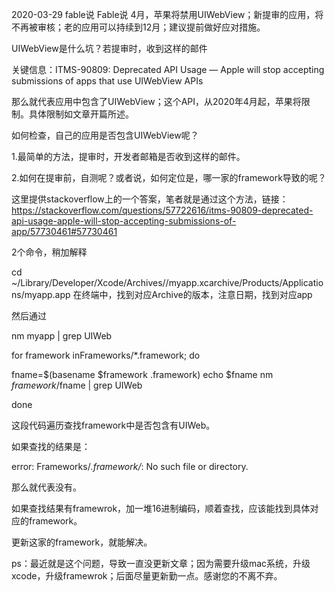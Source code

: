 2020-03-29 fable说 Fable说
4月，苹果将禁用UIWebView；新提审的应用，将不再被审核；老的应用可以持续到12月；建议提前做好应对措施。

UIWebView是什么坑？若提审时，收到这样的邮件

关键信息：ITMS-90809: Deprecated API Usage — Apple will stop accepting submissions of apps that use UIWebView APIs

那么就代表应用中包含了UIWebView；这个API，从2020年4月起，苹果将限制。具体限制如文章开篇所述。

如何检查，自己的应用是否包含UIWebView呢？

1.最简单的方法，提审时，开发者邮箱是否收到这样的邮件。

2.如何在提审前，自测呢？或者说，如何定位是，哪一家的framework导致的呢？

这里提供stackoverflow上的一个答案，笔者就是通过这个方法，链接：https://stackoverflow.com/questions/57722616/itms-90809-deprecated-api-usage-apple-will-stop-accepting-submissions-of-app/57730461#57730461

2个命令，稍加解释

cd ~/Library/Developer/Xcode/Archives/<date>/myapp.xcarchive/Products/Applications/myapp.app
在终端中，找到对应Archive的版本，注意日期，找到对应app

然后通过

nm myapp | grep UIWeb

for framework inFrameworks/*.framework; do

  fname=$(basename $framework .framework)
  echo $fname
  nm $framework/$fname | grep UIWeb

done

这段代码遍历查找framework中是否包含有UIWeb。

如果查找的结果是：

error: Frameworks/*.framework/*: No such file or directory.

那么就代表没有。

如果查找结果有framewrok，加一堆16进制编码，顺着查找，应该能找到具体对应的framework。

更新这家的framework，就能解决。

ps：最近就是这个问题，导致一直没更新文章；因为需要升级mac系统，升级xcode，升级framewrok；后面尽量更新勤一点。感谢您的不离不弃。
